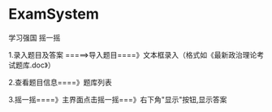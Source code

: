 # ExamSystem
学习强国 摇一摇

1.录入题目及答案 =====>导入题目====》文本框录入（格式如《最新政治理论考试题库.doc》）

2.查看题目信息====》题库列表


3.摇一摇====》主界面点击摇一摇===》右下角"显示"按钮,显示答案
